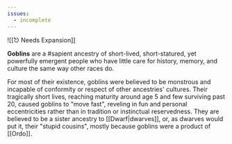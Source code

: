 ```yaml
---
issues:
  - incomplete
---
```

![[⎋ Needs Expansion]]

**Goblins** are a #sapient ancestry of short-lived, short-statured, yet powerfully emergent people who have little care for history, memory, and culture the same way other races do.

For most of their existence, goblins were believed to be monstrous and incapable of conformity or respect of other ancestries' cultures. Their tragically short lives, reaching maturity around age 5 and few surviving past 20, caused goblins to "move fast", reveling in fun and personal eccentricities rather than in tradition or instinctual reservedness. They are believed to be a sister ancestry to [[Dwarf|dwarves]], or, as dwarves would put it, their "stupid cousins", mostly because goblins were a product of [[Ordo]]. 